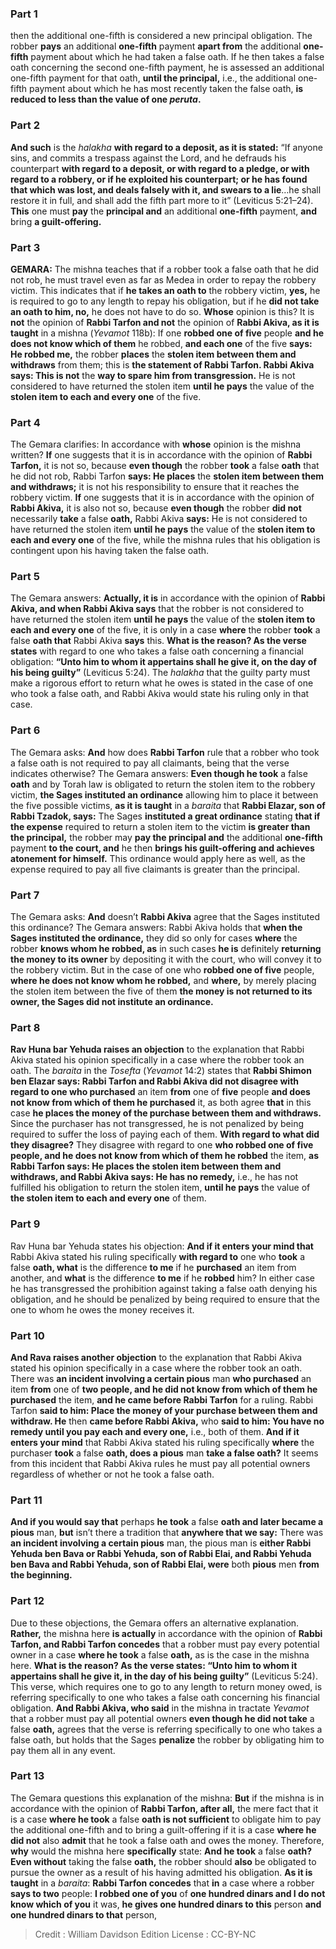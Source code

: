 
### Part 1
then the additional one-fifth is considered a new principal obligation. The robber <b>pays</b> an additional <b>one-fifth</b> payment <b>apart from</b> the additional <b>one-fifth</b> payment about which he had taken a false oath. If he then takes a false oath concerning the second one-fifth payment, he is assessed an additional one-fifth payment for that oath, <b>until the principal,</b> i.e., the additional one-fifth payment about which he has most recently taken the false oath, <b>is reduced to less than the value of one <i>peruta</i>.</b>

### Part 2
<b>And such</b> is the <i>halakha</i> <b>with regard to a deposit, as it is stated:</b> “If anyone sins, and commits a trespass against the Lord, and he defrauds his counterpart <b>with regard to a deposit, or with regard to a pledge, or with regard to a robbery, or if he exploited his counterpart; or he has found that which was lost, and deals falsely with it, and swears to a lie</b>…he shall restore it in full, and shall add the fifth part more to it” (Leviticus 5:21–24). <b>This</b> one must <b>pay</b> the <b>principal and</b> an additional <b>one-fifth</b> payment, <b>and</b> bring <b>a guilt-offering.</b>

### Part 3
<strong>GEMARA:</strong> The mishna teaches that if a robber took a false oath that he did not rob, he must travel even as far as Medea in order to repay the robbery victim. This indicates that if <b>he takes an oath to</b> the robbery victim, <b>yes,</b> he is required to go to any length to repay his obligation, but if he <b>did not take an oath to him, no,</b> he does not have to do so. <b>Whose</b> opinion is this? It is <b>not</b> the opinion of <b>Rabbi Tarfon and not</b> the opinion of <b>Rabbi Akiva, as it is taught</b> in a mishna (<i>Yevamot</i> 118b): If one <b>robbed one of five</b> people <b>and he does not know which of them</b> he robbed, <b>and each one</b> of the five <b>says: He robbed me,</b> the robber <b>places</b> the <b>stolen item between them and withdraws</b> from them; this is <b>the statement of Rabbi Tarfon. Rabbi Akiva says: This is not</b> the <b>way to spare him from transgression.</b> He is not considered to have returned the stolen item <b>until he pays</b> the value of the <b>stolen item to each and every one</b> of the five.

### Part 4
The Gemara clarifies: In accordance with <b>whose</b> opinion is the mishna written? <b>If</b> one suggests that it is in accordance with the opinion of <b>Rabbi Tarfon,</b> it is not so, because <b>even though</b> the robber <b>took</b> a false <b>oath</b> that he did not rob, Rabbi Tarfon <b>says: He places</b> the <b>stolen item between them and withdraws;</b> it is not his responsibility to ensure that it reaches the robbery victim. <b>If</b> one suggests that it is in accordance with the opinion of <b>Rabbi Akiva,</b> it is also not so, because <b>even though</b> the robber <b>did not</b> necessarily <b>take</b> a false <b>oath,</b> Rabbi Akiva <b>says:</b> He is not considered to have returned the stolen item <b>until he pays</b> the value of the <b>stolen item to each and every one</b> of the five, while the mishna rules that his obligation is contingent upon his having taken the false oath.

### Part 5
The Gemara answers: <b>Actually, it is</b> in accordance with the opinion of <b>Rabbi Akiva, and when Rabbi Akiva says</b> that the robber is not considered to have returned the stolen item <b>until he pays</b> the value of the <b>stolen item to each and every one</b> of the five, it is only in a case <b>where</b> the robber <b>took</b> a false <b>oath that</b> Rabbi Akiva <b>says</b> this. <b>What is the reason? As the verse states</b> with regard to one who takes a false oath concerning a financial obligation: <b>“Unto him to whom it appertains shall he give it, on the day of his being guilty”</b> (Leviticus 5:24). The <i>halakha</i> that the guilty party must make a rigorous effort to return what he owes is stated in the case of one who took a false oath, and Rabbi Akiva would state his ruling only in that case.

### Part 6
The Gemara asks: <b>And</b> how does <b>Rabbi Tarfon</b> rule that a robber who took a false oath is not required to pay all claimants, being that the verse indicates otherwise? The Gemara answers: <b>Even though he took</b> a false <b>oath</b> and by Torah law is obligated to return the stolen item to the robbery victim, <b>the Sages instituted an ordinance</b> allowing him to place it between the five possible victims, <b>as it is taught</b> in a <i>baraita</i> that <b>Rabbi Elazar, son of Rabbi Tzadok, says:</b> The Sages <b>instituted a great ordinance</b> stating <b>that if the expense</b> required to return a stolen item to the victim <b>is greater than the principal,</b> the robber may <b>pay the principal and</b> the additional <b>one-fifth</b> payment <b>to the court, and</b> he then <b>brings his guilt-offering and achieves atonement for himself.</b> This ordinance would apply here as well, as the expense required to pay all five claimants is greater than the principal.

### Part 7
The Gemara asks: <b>And</b> doesn’t <b>Rabbi Akiva</b> agree that the Sages instituted this ordinance? The Gemara answers: Rabbi Akiva holds that <b>when the Sages instituted the ordinance,</b> they did so only for cases <b>where</b> the robber <b>knows whom he robbed, as</b> in such cases <b>he is</b> definitely <b>returning the money to its owner</b> by depositing it with the court, who will convey it to the robbery victim. But in the case of one who <b>robbed one of five</b> people, <b>where he does not know whom he robbed,</b> and <b>where,</b> by merely placing the stolen item between the five of them <b>the money is not returned to its owner, the Sages did not institute an ordinance.</b>

### Part 8
<b>Rav Huna bar Yehuda raises an objection</b> to the explanation that Rabbi Akiva stated his opinion specifically in a case where the robber took an oath. The <i>baraita</i> in the <i>Tosefta</i> (<i>Yevamot</i> 14:2) states that <b>Rabbi Shimon ben Elazar says: Rabbi Tarfon and Rabbi Akiva did not disagree with regard to one who purchased</b> an item <b>from</b> one of <b>five</b> people <b>and does not know from which of them he purchased</b> it, as both agree <b>that</b> in this case <b>he places the money of the purchase between them and withdraws.</b> Since the purchaser has not transgressed, he is not penalized by being required to suffer the loss of paying each of them. <b>With regard to what did they disagree?</b> They disagree with regard to one <b>who robbed one of five people, and he does not know from which of them he robbed</b> the item, <b>as Rabbi Tarfon says: He places the stolen item between them and withdraws, and Rabbi Akiva says: He has no remedy,</b> i.e., he has not fulfilled his obligation to return the stolen item, <b>until he pays</b> the value of <b>the stolen item to each and every one</b> of them.

### Part 9
Rav Huna bar Yehuda states his objection: <b>And if it enters your mind that</b> Rabbi Akiva stated his ruling specifically <b>with regard to</b> one who <b>took</b> a false <b>oath, what</b> is the difference <b>to me</b> if he <b>purchased</b> an item from another, and <b>what</b> is the difference <b>to me</b> if he <b>robbed</b> him? In either case he has transgressed the prohibition against taking a false oath denying his obligation, and he should be penalized by being required to ensure that the one to whom he owes the money receives it.

### Part 10
<b>And Rava raises another objection</b> to the explanation that Rabbi Akiva stated his opinion specifically in a case where the robber took an oath. There was <b>an incident involving a certain pious</b> man <b>who purchased</b> an item <b>from</b> one of <b>two people, and he did not know from which of them he purchased</b> the item, <b>and he came before Rabbi Tarfon</b> for a ruling. Rabbi Tarfon <b>said to him: Place the money of your purchase between them and withdraw. He</b> then <b>came before Rabbi Akiva,</b> who <b>said to him: You have no remedy until you pay each and every one,</b> i.e., both of them. <b>And if it enters your mind</b> that Rabbi Akiva stated his ruling specifically <b>where</b> the purchaser <b>took</b> a false <b>oath, does a pious</b> man <b>take a false oath?</b> It seems from this incident that Rabbi Akiva rules he must pay all potential owners regardless of whether or not he took a false oath.

### Part 11
<b>And if you would say that</b> perhaps <b>he took</b> a false <b>oath and later became a pious</b> man, <b>but</b> isn’t there a tradition that <b>anywhere that we say:</b> There was <b>an incident involving a certain pious</b> man, the pious man is <b>either Rabbi Yehuda ben Bava or Rabbi Yehuda, son of Rabbi Elai, and Rabbi Yehuda ben Bava and Rabbi Yehuda, son of Rabbi Elai, were</b> both <b>pious</b> men <b>from the beginning.</b>

### Part 12
Due to these objections, the Gemara offers an alternative explanation. <b>Rather,</b> the mishna here <b>is actually</b> in accordance with the opinion of <b>Rabbi Tarfon, and Rabbi Tarfon concedes</b> that a robber must pay every potential owner in a case <b>where he took</b> a false <b>oath,</b> as is the case in the mishna here. <b>What is the reason? As the verse states: “Unto him to whom it appertains shall he give it, in the day of his being guilty”</b> (Leviticus 5:24). This verse, which requires one to go to any length to return money owed, is referring specifically to one who takes a false oath concerning his financial obligation. <b>And Rabbi Akiva, who said</b> in the mishna in tractate <i>Yevamot</i> that a robber must pay all potential owners <b>even though he did not take</b> a false <b>oath,</b> agrees that the verse is referring specifically to one who takes a false oath, but holds that the Sages <b>penalize</b> the robber by obligating him to pay them all in any event.

### Part 13
The Gemara questions this explanation of the mishna: <b>But</b> if the mishna is in accordance with the opinion of <b>Rabbi Tarfon, after all,</b> the mere fact that it is a case <b>where he took</b> a false <b>oath is not sufficient</b> to obligate him to pay the additional one-fifth and to bring a guilt-offering if it is a case <b>where he did not</b> also <b>admit</b> that he took a false oath and owes the money. Therefore, <b>why</b> would the mishna here <b>specifically</b> state: <b>And he took</b> a false <b>oath? Even without</b> taking the false <b>oath,</b> the robber should <b>also</b> be obligated to pursue the owner as a result of his having admitted his obligation. <b>As it is taught</b> in a <i>baraita</i>: <b>Rabbi Tarfon concedes</b> that <b>in</b> a case where a robber <b>says to two</b> people: <b>I robbed one of you</b> of <b>one hundred dinars and I do not know which of you</b> it was, <b>he gives one hundred dinars to this</b> person <b>and one hundred dinars to that</b> person,

>Credit : William Davidson Edition
>License : CC-BY-NC